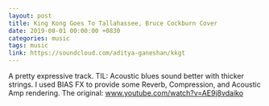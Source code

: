 ```yaml
---
layout: post
title: King Kong Goes To Tallahassee, Bruce Cockburn Cover
date: 2019-08-01 00:00:00 +0830
categories: music
tags: music
link: https://soundcloud.com/aditya-ganeshan/kkgt
---
```


A pretty expressive track.
TIL: Acoustic blues sound better with thicker strings.
I used BIAS FX to provide some Reverb, Compression, and Acoustic Amp rendering.
The original: www.youtube.com/watch?v=AE9j8vdaiko